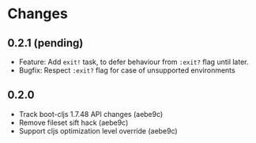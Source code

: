 # Changes

## 0.2.1 (pending)

- Feature: Add `exit!` task, to defer behaviour from `:exit?` flag until later.
- Bugfix: Respect `:exit?` flag for case of unsupported environments

## 0.2.0

- Track boot-cljs 1.7.48 API changes (aebe9c)
- Remove fileset sift hack (aebe9c)
- Support cljs optimization level override (aebe9c)
